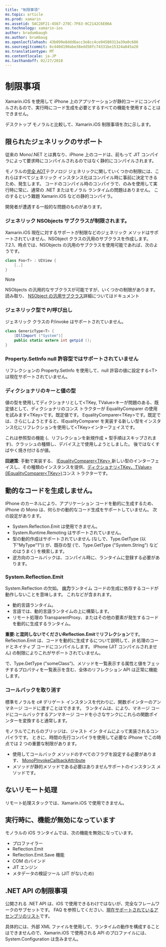 ```yaml
---
title: "制限事項"
ms.topic: article
ms.prod: xamarin
ms.assetid: 5AC28F21-4567-278C-7F63-9C2142C6E06A
ms.technology: xamarin-ios
author: bradumbaugh
ms.author: brumbaug
ms.openlocfilehash: 43b099e8ddd6acc3e8cc4ce94580313a39a0c686
ms.sourcegitcommit: 6cd40d190abe38edd50fc74331be15324a845a28
ms.translationtype: MT
ms.contentlocale: ja-JP
ms.lasthandoff: 02/27/2018
---
```

# <a name="limitations"></a>制限事項

Xamarin.iOS を使用して iPhone 上のアプリケーションが静的コードにコンパイルされるので、実行時にコード生成を必要とするすべての機能を使用することはできません。

デスクトップ モノラルと比較して、Xamarin.iOS 制限事項を次に示します。

 <a name="Limited_Generics_Support" />


## <a name="limited-generics-support"></a>限られたジェネリックのサポート

従来の Mono/.NET とは異なり、iPhone 上のコードは、前もって JIT コンパイラによって要求時にコンパイルされるのではなく静的にコンパイルされます。

モノラルの[完全 AOT](http://www.mono-project.com/AOT#Full_AOT)テクノロジ ジェネリックに関していくつかの制限には、これらはすべてジェネリック インスタンス化はコンパイル時に事前に決定できるため、発生します。 コードのコンパイル時のコンパイラで、のみを使用して実行時に常に、通常の .NET またはモノラル ランタイムの問題はありません。 このするという難題 Xamarin.iOS などの静的コンパイラ。

開発者が遭遇する一般的な問題のものがあります。

 <a name="Generic_Subclasses_of_NSObjects_are_limited" />


### <a name="generic-subclasses-of-nsobjects-are-limited"></a>ジェネリック NSObjects サブクラスが制限されます。

Xamarin.iOS 現在に対するサポートが制限などのジェネリック メソッドはサポートされていません、NSObject クラスの汎用のサブクラスを作成します。 7.2.1、時点では、NSObjects の汎用のサブクラスを使用可能であれば、次のようです。

```csharp
class Foo<T> : UIView {
    [..]
}
```

> [!NOTE]
> NSObjects の汎用的なサブクラスが可能ですが、いくつかの制限があります。 読み取り、 [NSObject の汎用サブクラス](~/ios/internals/api-design/nsobject-generics.md)詳細についてはドキュメント



### <a name="pinvokes-in-generic-types"></a>ジェネリック型で P/呼び出し

ジェネリック クラスの P/invoke はサポートされていません。

```csharp
class GenericType<T> {
    [DllImport ("System")]
    public static extern int getpid ();
}
```

 <a name="Property.SetInfo_on_a_Nullable_Type_is_not_supported" />


### <a name="propertysetinfo-on-a-nullable-type-is-not-supported"></a>Property.SetInfo null 許容型ではサポートされていません

リフレクションの Property.SetInfo を使用して、null 許容の値に設定する&lt;T&gt;は現在サポートされていません。

 <a name="Value_types_as_Dictionary_Keys" />


### <a name="value-types-as-dictionary-keys"></a>ディクショナリのキーと値の型

値の型を使用してディクショナリとして&lt;TKey, TValue&gt;キーが問題のある、既定値として、ディクショナリのコンス トラクターが EqualityComparer の使用を試みます&lt;TKey&gt;です。既定値です。 EqualityComparer&lt;TKey&gt;です。既定では、さらにしようとすると、IEqualityComparer を実装する新しい型をインスタンス化にリフレクションを使用して&lt;TKey&gt;インターフェイスです。

これは参照型の機能 (、リフレクションを新規作成 + 型手順はスキップされます)、クラッシュの種類し、デバイス上で使用しようとしました。 後ではなくすばやく焼き付けるが値。

 **回避策**: 手動で実装する、 [IEqualityComparer&lt;TKey&gt; ](https://developer.xamarin.com/api/type/System.Collections.Generic.IEqualityComparer%601/)新しい型のインターフェイスし、その種類のインスタンスを提供、[ディクショナリ&lt;TKey、TValue&gt; ](https://developer.xamarin.com/api/type/System.Collections.Generic.Dictionary%3CTKey,TValue%3E/) [(IEqualityComparer&lt;TKey&gt;)](https://developer.xamarin.com/api/type/System.Collections.Generic.IEqualityComparer%601/)コンス トラクターです。


 <a name="No_Dynamic_Code_Generation" />


## <a name="no-dynamic-code-generation"></a>動的なコードを生成しません。

IPhone のカーネルにより、アプリケーション コードを動的に生成するため、iPhone の Mono は、何らかの動的なコード生成をサポートしていません。 次の設定があります。

-  System.Reflection.Emit は使用できません。
-  System.Runtime.Remoting はサポートされていません。
-  型の動的作成はサポートされていません (なしで、Type.GetType (以下"MyType"1")) が、既存の型 (で、Type.GetType ("System.String") などのはうまく) を検索します。 
-  逆方向のコールバックは、コンパイル時に、ランタイムに登録する必要があります。


 
 <a name="System.Reflection.Emit" />


### <a name="systemreflectionemit"></a>System.Reflection.Emit

System.Reflection の欠如。 **出力**ランタイム コードの生成に依存するコードが動作しないことを意味します。 これなどが含まれます。

-  動的言語ランタイム。
-  言語では、動的言語ランタイムの上に構築します。
-  リモート処理の TransparentProxy、またはその他の要素が発生するコードを動的に生成するランタイム。 


 **重要:**と混同しないでください**Reflection.Emit**で**リフレクション**です。 Reflection.Emit は、コードを動的に生成するについて説明して、jit 処理のコードとネイティブ コードにコンパイルします。 IPhone (JIT コンパイルされません) の制限によりこれがサポートされていません。

で、Type.GetType ("someClass")、メソッドを一覧表示する属性と値をフェッチするプロパティを一覧表示を含む、全体のリフレクション API は正常に機能します。

 
 <a name="Reverse_Callbacks" />


### <a name="reverse-callbacks"></a>コールバックを取り消す

標準モノラルを c# デリゲート インスタンスを代わりに、関数ポインターのアンマネージ コードに渡すことはできます。 ランタイムは、により、マネージ コードにコールバックするアンマネージ コードを小さなサンクにこれらの関数ポインターを変換すると通常します。

モノラルでこれらのブリッジは、ジャスト イン タイムによって実装されるコンパイラです。 ときに、時間の先行コンパイラを使用して必要な iPhone でこの時点では 2 つの重要な制限があります。

-  使用してコールバック メソッドのすべてのフラグを設定する必要があります、 [MonoPInvokeCallbackAttribute](https://developer.xamarin.com/api/type/MonoPInvokeCallbackAttribute/) 
-  メソッドが静的メソッドである必要はありませんサポートのインスタンス メソッドです。 


 
 <a name="No_Remoting" />


## <a name="no-remoting"></a>ないリモート処理

リモート処理スタックでは、Xamarin.iOS で使用できません。


 <a name="Runtime_Disabled_Features" />


## <a name="runtime-disabled-features"></a>実行時に、機能が無効になっています

モノラルの iOS ランタイムでは、次の機能を無効になっています。

-  プロファイラー
-  Reflection.Emit
-  Reflection.Emit.Save 機能
-  COM のバインド
-  JIT エンジン
-  メタデータの検証ツール (JIT がないため)


 <a name=".NET_API_Limitations" />


## <a name="net-api-limitations"></a>.NET API の制限事項

公開される .NET API は、iOS で使用できるわけではないが、完全なフレームワークのサブセットです。 FAQ を参照してください、[現在サポートされているアセンブリのリスト](~/cross-platform/internals/available-assemblies.md)です。



具体的には、外部 XML ファイルを使用して、ランタイムの動作を構成することはできませんので、Xamarin.iOS で使用される API のプロファイルには、System.Configuration は含みません。
